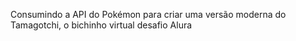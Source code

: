 Consumindo a API do Pokémon para criar uma versão moderna do Tamagotchi, o bichinho virtual desafio Alura

